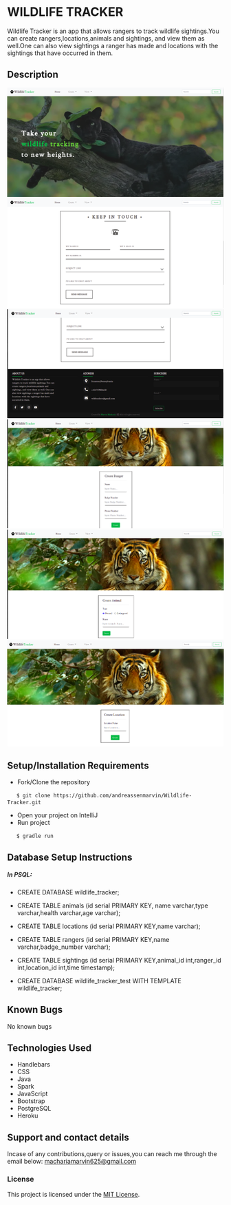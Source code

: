 # WILDLIFE TRACKER
Wildlife Tracker is an app that allows rangers to track wildlife sightings.You can create rangers,locations,animals and sightings, and view them as well.One can also view sightings a ranger has made and locations with the sightings that have occurred in them.
## Description
![Website image](src/images/README/scr1.png)
![Website image](src/images/README/scr2.png)
![Website image](src/images/README/scr4.png)
![Website image](src/images/README/scr5.png)
![Website image](src/images/README/scr6.png)
![Website image](src/images/README/scr7.png)
## Setup/Installation Requirements
* Fork/Clone the repository
```
   $ git clone https://github.com/andreassenmarvin/Wildlife-Tracker.git
```
* Open your project on IntelliJ
* Run project
```
   $ gradle run
```
## Database Setup Instructions
##### In PSQL:
* CREATE DATABASE wildlife_tracker;
* CREATE TABLE animals (id serial PRIMARY KEY, name varchar,type varchar,health varchar,age varchar);
* CREATE TABLE locations (id serial PRIMARY KEY,name varchar);
* CREATE TABLE rangers (id serial PRIMARY KEY,name varchar,badge_number varchar);
* CREATE TABLE sightings (id serial PRIMARY KEY,animal_id int,ranger_id int,location_id int,time timestamp);

* CREATE DATABASE wildlife_tracker_test WITH TEMPLATE wildlife_tracker;
## Known Bugs
No known bugs
## Technologies Used
* Handlebars
* CSS
* Java
* Spark 
* JavaScript
* Bootstrap
* PostgreSQL
* Heroku
## Support and contact details
 Incase of any contributions,query or issues,you can reach me through the email below:
machariamarvin625@gmail.com
### License
This project is licensed under the [MIT License](https://github.com/andreassenmarvin/Wildlife-Tracker/blob/master/LICENSE).